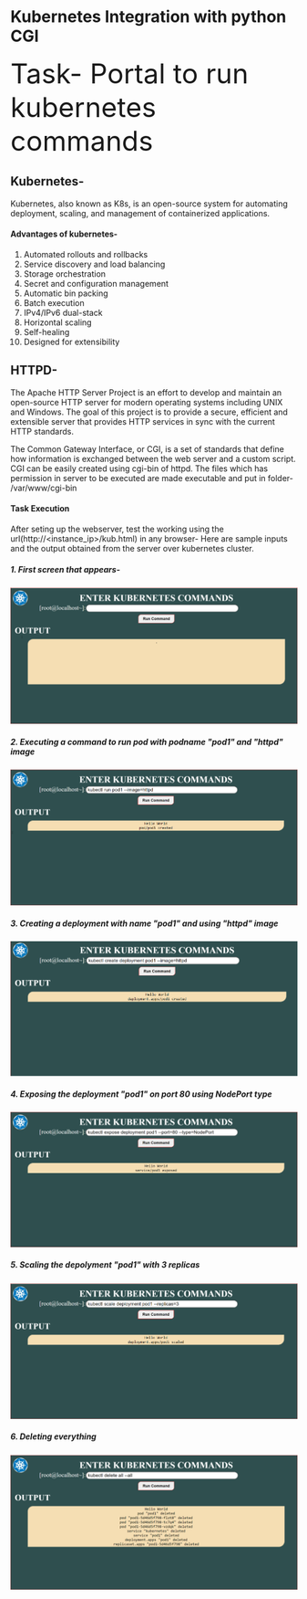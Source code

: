 # Kubernetes Integration with python CGI

<font size="10">Task- Portal to run kubernetes commands </font>

## Kubernetes- 
Kubernetes, also known as K8s, is an open-source system for automating deployment, scaling, and management of containerized applications.

#### Advantages of kubernetes- 
1. Automated rollouts and rollbacks
2. Service discovery and load balancing
3. Storage orchestration
4. Secret and configuration management
5. Automatic bin packing
6. Batch execution
7. IPv4/IPv6 dual-stack
8. Horizontal scaling
9. Self-healing
10. Designed for extensibility

## HTTPD-
The Apache HTTP Server Project is an effort to develop and maintain an open-source HTTP server for modern operating systems including UNIX and Windows. The goal of this project is to provide a secure, efficient and extensible server that provides HTTP services in sync with the current HTTP standards.

The Common Gateway Interface, or CGI, is a set of standards that define how information is exchanged between the web server and a custom script.
CGI can be easily created using cgi-bin of httpd. The files which has permission in server to be executed are made executable and put in folder- /var/www/cgi-bin 

#### Task Execution
After seting up the webserver, test the working using the url(http://<instance_ip>/kub.html) in any browser- Here are sample inputs and the output obtained from the server over kubernetes cluster. 

##### 1. First screen that appears-
   ![Sample Output](1.PNG)
##### 2. Executing a command to run pod with podname "pod1" and "httpd" image
   ![creating pod](2.PNG)
##### 3. Creating a deployment with name "pod1" and using "httpd" image
   ![creating deployment](3.PNG)
##### 4. Exposing the deployment "pod1" on port 80 using NodePort type
   ![exposing deployment](4.PNG) 
##### 5. Scaling the depolyment "pod1" with 3 replicas
   ![scaling deployment](5.PNG)
##### 6. Deleting everything
   ![Deleting](6.PNG)
